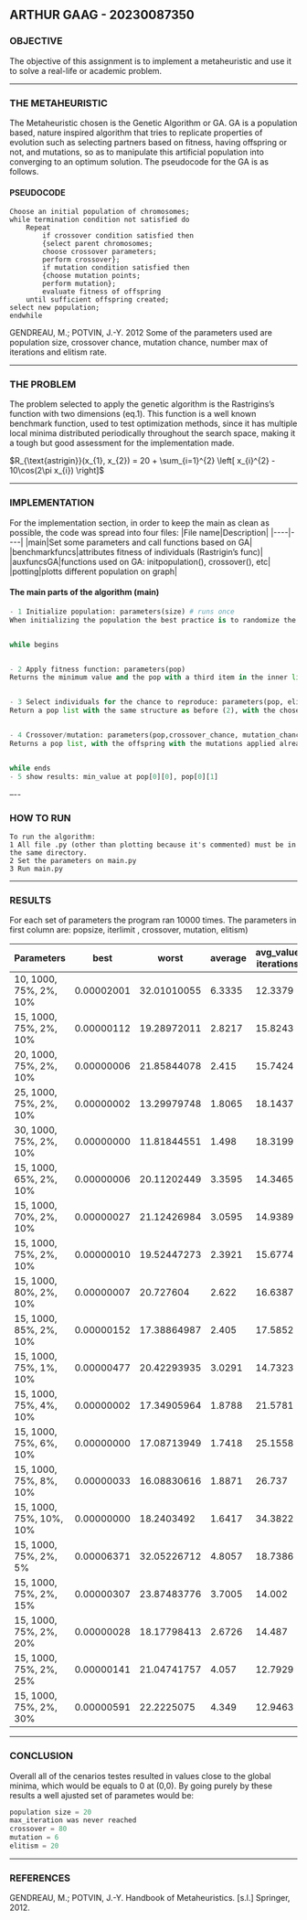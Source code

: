 ## ARTHUR GAAG - 20230087350


### OBJECTIVE




The objective of this assignment is to implement a metaheuristic and use it to solve a real-life or academic problem.


---


 
### THE METAHEURISTIC


The Metaheuristic chosen is the Genetic Algorithm or GA. GA is a population based, nature inspired algorithm that tries to replicate properties of evolution such as selecting partners based on fitness, having offspring or not, and mutations, so as to manipulate this artificial population into converging to an optimum solution. The pseudocode for the GA is as follows.


#### PSEUDOCODE
 
````
Choose an initial population of chromosomes;
while termination condition not satisfied do
    Repeat
        if crossover condition satisfied then
        {select parent chromosomes;
        choose crossover parameters;
        perform crossover};
        if mutation condition satisfied then
        {choose mutation points;
        perform mutation};
        evaluate fitness of offspring
    until sufficient offspring created;
select new population;
endwhile 
````
GENDREAU, M.; POTVIN, J.-Y. 2012
Some of the parameters used are population size, crossover chance, mutation chance, number max of iterations and elitism rate.


---


### THE PROBLEM


The problem selected to apply the genetic algorithm is the Rastrigins’s function with two dimensions (eq.1). This function is a well known benchmark function, used to test optimization methods, since it has multiple local minima distributed periodically throughout the search space, making it a tough but good assessment for the implementation made.


$R_{\text{astrigin}}(x_{1}, x_{2}) = 20 + \sum_{i=1}^{2} \left[ x_{i}^{2} - 10\cos(2\pi x_{i}) \right]$


---


### IMPLEMENTATION


For the implementation section, in order to keep the main as clean as possible, the code was spread into four files:
|File name|Description|
|----|----|
|main|Set some parameters and call functions based on GA|
|benchmarkfuncs|attributes fitness of individuals (Rastrigin’s func)|
|auxfuncsGA|functions used on GA: initpopulation(), crossover(), etc|
|potting|plotts different population on graph|


#### The main parts of the algorithm (main)
````python
- 1 Initialize population: parameters(size) # runs once
When initializing the population the best practice is to randomize the population  values. It returns a list of lists (pop). EX: pop = [[x1,x2],[x1,x2],[x1,x2],...]


while begins


- 2 Apply fitness function: parameters(pop)
Returns the minimum value and the pop with a third item in the inner list. EX: min_value, pop = [[x1,x2,v],[x1,x2,v],[x1,x2,v],...]


- 3 Select individuals for the chance to reproduce: parameters(pop, elitism)
Return a pop list with the same structure as before (2), with the chosen individuals.


- 4 Crossover/mutation: parameters(pop,crossover_chance, mutation_chance)
Returns a pop list, with the offspring with the mutations applied already.


while ends
- 5 show results: min_value at pop[0][0], pop[0][1]


````




–--


### HOW TO RUN
````
To run the algorithm: 
1 All file .py (other than plotting because it's commented) must be in the same directory.
2 Set the parameters on main.py
3 Run main.py
````


---


### RESULTS


For each set of parameters the program ran 10000 times.
The parameters in first column are: popsize, iterlimit , crossover, mutation, elitism)


|Parameters|best|worst|average|avg_value iterations|
|---|---|---|---|---|
|10, 1000, 75%, 2%, 10%|0.00002001|32.01010055|6.3335|12.3379|
|15, 1000, 75%, 2%, 10%|0.00000112|19.28972011|2.8217|15.8243|
|20, 1000, 75%, 2%, 10%|0.00000006|21.85844078|2.415|15.7424|
|25, 1000, 75%, 2%, 10%|0.00000002|13.29979748|1.8065|18.1437|
|30, 1000, 75%, 2%, 10%|0.00000000|11.81844551|1.498|18.3199|
|15, 1000, 65%, 2%, 10%|0.00000006|20.11202449|3.3595|14.3465|
|15, 1000, 70%, 2%, 10%|0.00000027|21.12426984|3.0595|14.9389|
|15, 1000, 75%, 2%, 10%|0.00000010|19.52447273|2.3921|15.6774|
|15, 1000, 80%, 2%, 10%|0.00000007|20.727604|2.622|16.6387|
|15, 1000, 85%, 2%, 10%|0.00000152|17.38864987|2.405|17.5852|
|15, 1000, 75%, 1%, 10%|0.00000477|20.42293935|3.0291|14.7323|
|15, 1000, 75%, 4%, 10%|0.00000002|17.34905964|1.8788|21.5781|
|15, 1000, 75%, 6%, 10%|0.00000000|17.08713949|1.7418|25.1558|
|15, 1000, 75%, 8%, 10%|0.00000033|16.08830616|1.8871|26.737|
|15, 1000, 75%, 10%, 10%|0.00000000|18.2403492|1.6417|34.3822|
|15, 1000, 75%, 2%, 5%|0.00006371|32.05226712|4.8057|18.7386|
|15, 1000, 75%, 2%, 15%|0.00000307|23.87483776|3.7005|14.002|
|15, 1000, 75%, 2%, 20%|0.00000028|18.17798413|2.6726|14.487|
|15, 1000, 75%, 2%, 25%|0.00000141|21.04741757|4.057|12.7929|
|15, 1000, 75%, 2%, 30%|0.00000591|22.2225075|4.349|12.9463|


---

### CONCLUSION

Overall all of the cenarios testes resulted in values close to the global minima, which would be equals
to 0 at (0,0). By going purely by these results a well ajusted set of parametes would be:
````python
population size = 20
max_iteration was never reached
crossover = 80
mutation = 6
elitism = 20 
````

---


### REFERENCES
GENDREAU, M.; POTVIN, J.-Y. Handbook of Metaheuristics. [s.l.] Springer, 2012. 




 

